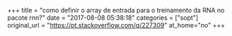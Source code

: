+++
title = "como definir o array de entrada para o treinamento da RNA no pacote rnn?"
date = "2017-08-08 05:38:18"
categories = ["sopt"]
original_url = "https://pt.stackoverflow.com/q/227309"
at_home="no"
+++

